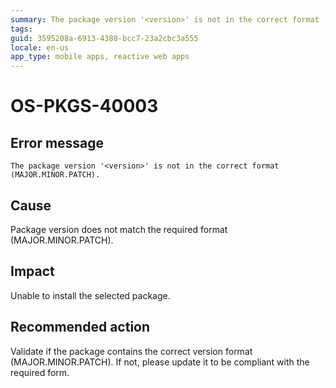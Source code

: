 ```yaml
---
summary: The package version '<version>' is not in the correct format (MAJOR.MINOR.PATCH).
tags:
guid: 3595208a-6913-4388-bcc7-23a2cbc3a555
locale: en-us
app_type: mobile apps, reactive web apps
---
```


# OS-PKGS-40003

## Error message

`The package version '<version>' is not in the correct format (MAJOR.MINOR.PATCH).`

## Cause

Package version does not match the required format (MAJOR.MINOR.PATCH).

## Impact

Unable to install the selected package.

## Recommended action

Validate if the package contains the correct version format (MAJOR.MINOR.PATCH).
If not, please update it to be compliant with the required form.